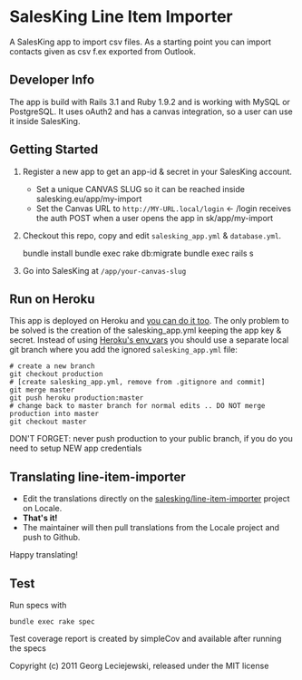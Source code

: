# SalesKing Line Item Importer

A SalesKing app to import csv files. As a starting point you can import
contacts given as csv f.ex exported from Outlook.

## Developer Info

The app is build with Rails 3.1 and Ruby 1.9.2 and is working with
MySQL or PostgreSQL.
It uses oAuth2 and has a canvas integration, so a user can use
it inside SalesKing.

## Getting Started

1. Register a new app to get an app-id & secret in your SalesKing account.

    * Set a unique CANVAS SLUG so it can be reached inside salesking.eu/app/my-import
    * Set the Canvas URL to `http://MY-URL.local/login` <- /login receives the auth POST when a user opens the app in sk/app/my-import

2. Checkout this repo, copy and edit `salesking_app.yml` & `database.yml`.

    bundle install
    bundle exec rake db:migrate
    bundle exec rails s

3. Go into SalesKing at `/app/your-canvas-slug`

## Run on Heroku

This app is deployed on Heroku and [you can do it too](http://devcenter.heroku.com/articles/rails31_heroku_cedar). The only problem to be
solved is the creation of the salesking_app.yml keeping the app
key & secret.
Instead of using [Heroku's env_vars](http://devcenter.heroku.com/articles/config-vars) you should use a separate
local git branch where you add the ignored `salesking_app.yml` file:

    # create a new branch
    git checkout production
    # [create salesking_app.yml, remove from .gitignore and commit]
    git merge master
    git push heroku production:master
    # change back to master branch for normal edits .. DO NOT merge production into master
    git checkout master

DON'T FORGET: never push production to your public branch, if you do you need to setup NEW app credentials

## Translating line-item-importer

- Edit the translations directly on the [salesking/line-item-importer](http://www.localeapp.com/projects/6762) project on Locale.
- **That's it!**
- The maintainer will then pull translations from the Locale project and push to Github.

Happy translating!

## Test

Run specs with

    bundle exec rake spec

Test coverage report is created by simpleCov and available after running the
specs


Copyright (c) 2011 Georg Leciejewski, released under the MIT license
